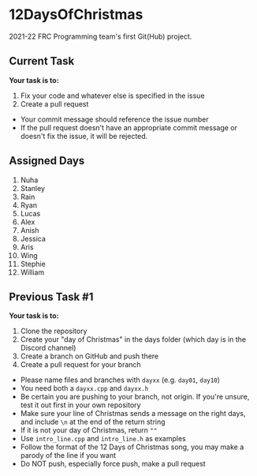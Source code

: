# 12DaysOfChristmas

2021-22 FRC Programming team's first Git(Hub) project.

## Current Task

**Your task is to:**
1. Fix your code and whatever else is specified in the issue
2. Create a pull request

- Your commit message should reference the issue number
- If the pull request doesn't have an appropriate commit message or doesn't fix the issue, it will be rejected.

## Assigned Days
1. Nuha
2. Stanley
3. Rain
4. Ryan
5. Lucas
6. Alex
7. Anish
8. Jessica
9. Aris
10. Wing
11. Stephie
12. William

## Previous Task #1

**Your task is to:**
1. Clone the repository
2. Create your "day of Christmas" in the days folder (which day is in the Discord channel)
3. Create a branch on GitHub and push there
4. Create a pull request for your branch
- Please name files and branches with `dayxx` (e.g. `day01`, `day10`)
- You need both a `dayxx.cpp` and `dayxx.h`
- Be certain you are pushing to your branch, not origin. If you're unsure, test it out first in your own repository
- Make sure your line of Christmas sends a message on the right days, and include `\n` at the end of the return string
- If it is not your day of Christmas, return `""`
- Use `intro_line.cpp` and `intro_line.h` as examples
- Follow the format of the 12 Days of Christmas song, you may make a parody of the line if you want
- Do NOT push, especially force push, make a pull request
